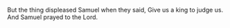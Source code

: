 But the thing displeased Samuel when they said, Give us a king to judge us. And Samuel prayed to the Lord.
